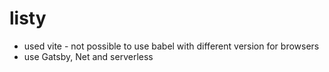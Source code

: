 # listy

* used vite - not possible to use babel with different version for browsers
* use Gatsby, Net and serverless
